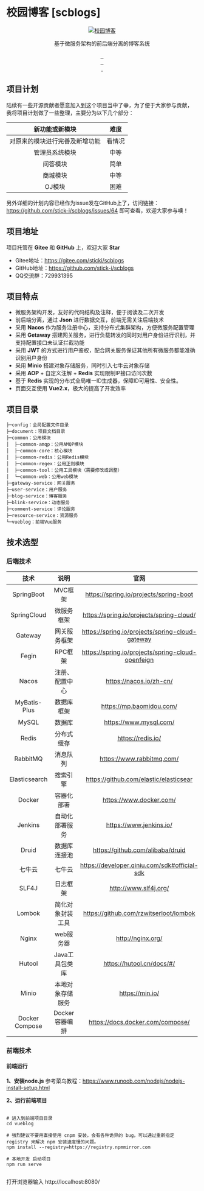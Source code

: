 # 校园博客 [scblogs]

<p align=center>
  <a href="http://www.scblogs.cn">
    <img src="./document/image/scblogs-logo.png" alt="校园博客">
  </a>
</p>

<p  align=center>
   基于微服务架构的前后端分离的博客系统
</p>
<p align="center">
<a target="_blank" href="https://github.com/stick-i/scblogs">
  <img src="https://img.shields.io/hexpm/l/plug.svg" alt=""/>
  <img src="https://img.shields.io/github/stars/stick-i/scblogs" alt=""/>
  <img src="https://img.shields.io/github/forks/stick-i/scblogs" alt=""/>
<br>
  <img src="https://img.shields.io/badge/SpringBoot-2.6.6-green" alt=""/>
  <img src="https://img.shields.io/badge/SpringCloud-2021.0.2-green" alt=""/>
  <img src="https://img.shields.io/badge/SpringCloudAlibaba-2021.0.1.0-green" alt=""/><br>
  <img src="https://img.shields.io/badge/Vue-2.6.14-green" alt=""/>
  <img src="https://img.shields.io/badge/ElementUI-2.15.6-green" alt=""/>
</a></p>

## 项目计划

陆续有一些开源贡献者愿意加入到这个项目当中了😁，为了便于大家参与贡献，我将项目计划做了一些整理，主要分为以下几个部分：

|         新功能或新模块         |  难度  |
| :----------------------------: | :----: |
| 对原来的模块进行完善及新增功能 | 看情况 |
|         管理员系统模块         |  中等  |
|            问答模块            |  简单  |
|            商城模块            |  中等  |
|             OJ模块             |  困难  |

另外详细的计划内容已经作为issue发在GitHub上了，访问链接：https://github.com/stick-i/scblogs/issues/64 即可查看，欢迎大家参与噢！

## 项目地址

项目托管在 **Gitee** 和 **GitHub** 上，欢迎大家 **Star**

- Gitee地址：https://gitee.com/sticki/scblogs
- GitHub地址：https://github.com/stick-i/scblogs
- QQ交流群：729931395

## 项目特点

- 微服务架构开发，友好的代码结构及注释，便于阅读及二次开发
- 前后端分离，通过 **Json** 进行数据交互，前端无需关注后端技术
- 采用 **Nacos** 作为服务注册中心，支持分布式集群架构，方便微服务配置管理
- 采用 **Getaway** 搭建网关服务，进行负载转发的同时对用户身份进行识别，并支持配置接口未认证拦截功能
- 采用 **JWT** 的方式进行用户鉴权，配合网关服务保证其他所有微服务都能准确识别用户身份
- 采用 **Minio** 搭建对象存储服务，同时引入七牛云对象存储
- 采用 **AOP** + 自定义注解 + **Redis** 实现限制IP接口访问次数
- 基于 **Redis** 实现的分布式全局唯一ID生成器，保障ID可用性、安全性。
- 页面交互使用 **Vue2.x**，极大的提高了开发效率

## 项目目录

```
├─config：全局配置文件目录
├─document：项目文档目录
├─common：公用模块
│  ├─common-amqp：公用AMQP模块
│  ├─common-core：核心模块
│  ├─common-redis：公用Redis模块
│  ├─common-regex：公用正则模块
│  ├─common-tool：公用工具模块（需要修改或调整）
│  └─common-web：公用web模块
├─gateway-service：网关服务
├─user-service：用户服务
├─blog-service：博客服务
├─blink-service：动态服务
├─comment-service：评论服务
├─resource-service：资源服务
└─vueblog：前端Vue服务
```

## 技术选型

### 后端技术

|      技术      |       说明       |                       官网                        |
| :------------: | :--------------: | :-----------------------------------------------: |
|   SpringBoot   |     MVC框架      |      https://spring.io/projects/spring-boot       |
|  SpringCloud   |    微服务框架    |     https://spring.io/projects/spring-cloud/      |
|    Gateway     |   网关服务框架   |  https://spring.io/projects/spring-cloud-gateway  |
|     Fegin      |     RPC框架      | https://spring.io/projects/spring-cloud-openfeign |
|     Nacos      |  注册、配置中心  |              https://nacos.io/zh-cn/              |
|  MyBatis-Plus  |    数据库框架    |             https://mp.baomidou.com/              |
|     MySQL      |      数据库      |              https://www.mysql.com/               |
|     Redis      |    分布式缓存    |                 https://redis.io/                 |
|    RabbitMQ    |     消息队列     |             https://www.rabbitmq.com/             |
| Elasticsearch  |     搜索引擎     |      https://github.com/elastic/elasticsear       |
|     Docker     |    容器化部署    |              https://www.docker.com/              |
|    Jenkins     |  自动化部署服务  |              https://www.jenkins.io/              |
|     Druid      |   数据库连接池   |         https://github.com/alibaba/druid          |
|     七牛云     |      七牛云      |   https://developer.qiniu.com/sdk#official-sdk    |
|     SLF4J      |     日志框架     |               http://www.slf4j.org/               |
|     Lombok     | 简化对象封装工具 |      https://github.com/rzwitserloot/lombok       |
|     Nginx      |    web服务器     |                 http://nginx.org/                 |
|     Hutool     |  Java工具包类库  |             https://hutool.cn/docs/#/             |
|     Minio      | 本地对象存储服务 |                  https://min.io/                  |
| Docker Compose |  Docker容器编排  |         https://docs.docker.com/compose/          |

### 前端技术

#### 前端运行
**1、安装node.js**
参考菜鸟教程：https://www.runoob.com/nodejs/nodejs-install-setup.html

**2、运行前端项目**
```shell

# 进入到前端项目目录
cd vueblog

# 强烈建议不要用直接使用 cnpm 安装，会有各种诡异的 bug，可以通过重新指定 registry 来解决 npm 安装速度慢的问题。
npm install --registry=https://registry.npmmirror.com

# 本地开发 启动项目
npm run serve
 
```
打开浏览器输入
http://localhost:8080/